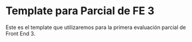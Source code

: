 # Template para Parcial de FE 3

Este es el template que utilizaremos para la primera evaluación parcial de Front End 3.
